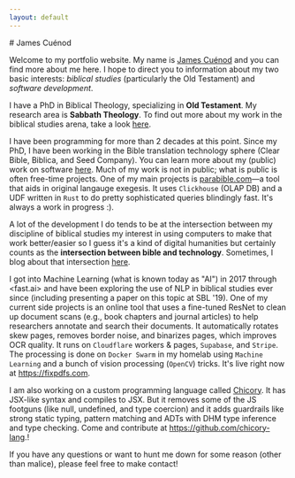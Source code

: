```yaml
---
layout: default
---
```


<div class="lead pretty-links">
# James Cuénod

Welcome to my portfolio website. My name is [James Cuénod](/) and you can find more about me here. I hope to direct you to information about my two basic interests: *biblical studies* (particularly the Old Testament) and *software development*.

I have a PhD in Biblical Theology, specializing in **Old Testament**. My research area is **Sabbath Theology**. To find out more about my work in the biblical studies arena, take a look [here](biblical/).

I have been programming for more than 2 decades at this point. Since my PhD, I have been working in the Bible translation technology sphere (Clear Bible, Biblica, and Seed Company). You can learn more about my (public) work on software [here](software/). Much of my work is not in public; what is public is often free-time projects. One of my main projects is [parabible.com](https://parabible.com)—a tool that aids in original langauge exegesis. It uses `Clickhouse` (OLAP DB) and a UDF written in `Rust` to do pretty sophisticated queries blindingly fast. It's always a work in progress :).

A lot of the development I do tends to be at the intersection between my discipline of biblical studies my interest in using computers to make that work better/easier so I guess it's a kind of digital humanities but certainly counts as the **intersection between bible and technology**. Sometimes, I blog about that intersection [here](https://jcuenod.github.io/bibletech).

I got into Machine Learning (what is known today as "AI") in 2017 through <fast.ai> and have been exploring the use of NLP in biblical studies ever since (including presenting a paper on this topic at SBL '19). One of my current side projects is an online tool that uses a fine-tuned ResNet to clean up document scans (e.g., book chapters and journal articles) to help researchers annotate and search their documents. It automatically rotates skew pages, removes border noise, and binarizes pages, which improves OCR quality. It runs on `Cloudflare` workers & pages, `Supabase`, and `Stripe`. The processing is done on `Docker Swarm` in my homelab using `Machine Learning` and a bunch of vision processing (`OpenCV`) tricks. It's live right now at <https://fixpdfs.com>.

I am also working on a custom programming language called [Chicory](https://chicory-lang.github.io/). It has JSX-like syntax and compiles to JSX. But it removes some of the JS footguns (like null, undefined, and type coercion) and it adds guardrails like strong static typing, pattern matching and ADTs with DHM type inference and type checking. Come and contribute at <https://github.com/chicory-lang>.!

If you have any questions or want to hunt me down for some reason (other than malice), please feel free to make contact!
</div>
